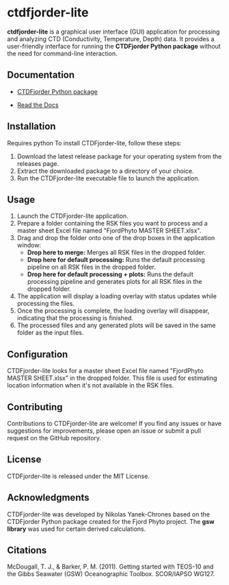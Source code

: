 # ctdfjorder-lite

**ctdfjorder-lite** is a graphical user interface (GUI) application for processing and analyzing CTD (Conductivity, Temperature, Depth) data. It provides a user-friendly interface for running the **CTDFjorder Python package** without the need for command-line interaction.

## Documentation
- [CTDFjorder Python package](https://github.com/nikothomas/CTDFjorder)

- [Read the Docs](#https://nikothomas.github.io/CTDFjorder/CTDFjorder/CTDFjorder.html)

## Installation
Requires python
To install CTDFjorder-lite, follow these steps:

1. Download the latest release package for your operating system from the releases page.
2. Extract the downloaded package to a directory of your choice.
3. Run the CTDFjorder-lite executable file to launch the application.

## Usage

1. Launch the CTDFjorder-lite application.
2. Prepare a folder containing the RSK files you want to process and a master sheet Excel file named "FjordPhyto MASTER SHEET.xlsx".
3. Drag and drop the folder onto one of the drop boxes in the application window:
   - **Drop here to merge:** Merges all RSK files in the dropped folder.
   - **Drop here for default processing:** Runs the default processing pipeline on all RSK files in the dropped folder.
   - **Drop here for default processing + plots:** Runs the default processing pipeline and generates plots for all RSK files in the dropped folder.
4. The application will display a loading overlay with status updates while processing the files.
5. Once the processing is complete, the loading overlay will disappear, indicating that the processing is finished.
6. The processed files and any generated plots will be saved in the same folder as the input files.

## Configuration

CTDFjorder-lite looks for a master sheet Excel file named "FjordPhyto MASTER SHEET.xlsx" in the dropped folder. This file is used for estimating location information when it's not available in the RSK files.

## Contributing

Contributions to CTDFjorder-lite are welcome! If you find any issues or have suggestions for improvements, please open an issue or submit a pull request on the GitHub repository.

## License

CTDFjorder-lite is released under the MIT License.

## Acknowledgments

CTDFjorder-lite was developed by Nikolas Yanek-Chrones based on the CTDFjorder Python package created for the Fjord Phyto project. The **gsw library** was used for certain derived calculations.

## Citations

McDougall, T. J., & Barker, P. M. (2011). Getting started with TEOS-10 and the Gibbs Seawater (GSW) Oceanographic Toolbox. SCOR/IAPSO WG127.
